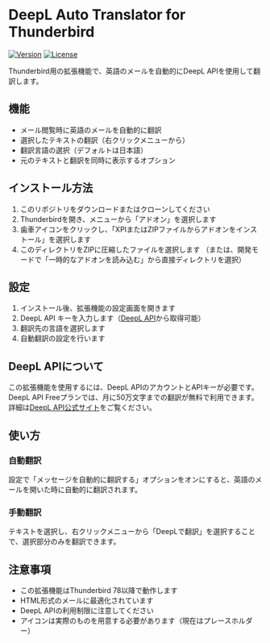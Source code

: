 # DeepL Auto Translator for Thunderbird

[![Version](https://img.shields.io/badge/version-0.9.1-blue.svg)](https://github.com/rinmon/DeepL-Auto-Translator-for-Thunderbird) [![License](https://img.shields.io/badge/license-MIT-green.svg)](https://github.com/rinmon/DeepL-Auto-Translator-for-Thunderbird/blob/main/LICENSE)

Thunderbird用の拡張機能で、英語のメールを自動的にDeepL APIを使用して翻訳します。

## 機能

- メール閲覧時に英語のメールを自動的に翻訳
- 選択したテキストの翻訳（右クリックメニューから）
- 翻訳言語の選択（デフォルトは日本語）
- 元のテキストと翻訳を同時に表示するオプション

## インストール方法

1. このリポジトリをダウンロードまたはクローンしてください
2. Thunderbirdを開き、メニューから「アドオン」を選択します
3. 歯車アイコンをクリックし、「XPIまたはZIPファイルからアドオンをインストール」を選択します
4. このディレクトリをZIPに圧縮したファイルを選択します
   （または、開発モードで「一時的なアドオンを読み込む」から直接ディレクトリを選択）

## 設定

1. インストール後、拡張機能の設定画面を開きます
2. DeepL API キーを入力します（[DeepL API](https://www.deepl.com/pro#developer)から取得可能）
3. 翻訳先の言語を選択します
4. 自動翻訳の設定を行います

## DeepL APIについて

この拡張機能を使用するには、DeepL APIのアカウントとAPIキーが必要です。
DeepL API Freeプランでは、月に50万文字までの翻訳が無料で利用できます。
詳細は[DeepL API公式サイト](https://www.deepl.com/pro#developer)をご覧ください。

## 使い方

### 自動翻訳

設定で「メッセージを自動的に翻訳する」オプションをオンにすると、英語のメールを開いた時に自動的に翻訳されます。

### 手動翻訳

テキストを選択し、右クリックメニューから「DeepLで翻訳」を選択することで、選択部分のみを翻訳できます。

## 注意事項

- この拡張機能はThunderbird 78以降で動作します
- HTML形式のメールに最適化されています
- DeepL APIの利用制限に注意してください
- アイコンは実際のものを用意する必要があります（現在はプレースホルダー）
